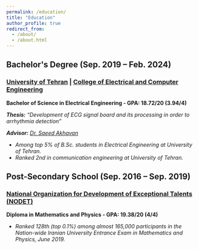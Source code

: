 ```yaml
---
permalink: /education/
title: "Education"
author_profile: true
redirect_from: 
  - /about/
  - /about.html
---
```



## Bachelor's Degree (Sep. 2019 – Feb. 2024)

### **[University of Tehran](https://ut.ac.ir/en) | [College of Electrical and Computer Engineering](https://ece.ut.ac.ir/en/ece)**

**Bachelor of Science in Electrical Engineering - GPA: 18.72/20 (3.94/4)**

***Thesis:*** *“Development of ECG signal board and its processing in order to arrhythmia detection”*

***Advisor:*** *[Dr. Saeed Akhavan](https://scholar.google.com/citations?user=nuLXGJUAAAAJ&hl=en.html)*

* *Among top 5% of B.Sc. students in Electrical Engineering at University of Tehran.*
* *Ranked 2nd in communication engineering at University of Tehran.*

## Post-Secondary School (Sep. 2016 – Sep. 2019)

### [**National Organization for Development of Exceptional Talents (NODET)**](https://en.wikipedia.org/wiki/National_Organization_for_Development_of_Exceptional_Talents)

**Diploma in Mathematics and Physics - GPA: 19.38/20 (4/4)**

* *Ranked 128th (top 0.1%) among almost 165,000 participants in the Nation-wide Iranian University Entrance Exam in Mathematics and Physics, June 2019.*
